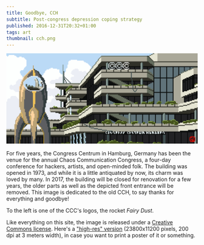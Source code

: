 ```yaml
---
title: Goodbye, CCH
subtitle: Post-congress depression coping strategy
published: 2016-12-31T20:32+01:00
tags: art
thumbnail: cch.png
---
```


[![Pixel Art of the CCH](cch.png)](cch.png)

For five years, the Congress Centrum in Hamburg, Germany has been the venue for the annual Chaos Communication Congress, a four-day conference for hackers, artists, and open-minded folk. The building was opened in 1973, and while it is a little antiquated by now, its charm was loved by many. In 2017, the building will be closed for renovation for a few years, the older parts as well as the depicted front entrance will be removed. This image is dedicated to the old CCH, to say thanks for everything and goodbye!

To the left is one of the CCC's logos, the rocket *Fairy Dust*.

Like everything on this site, the image is released under a [Creative Commons license](/about/). Here's a ["high-res" version](cch-high-res.png) (23800x11200 pixels, 200 dpi at 3 meters width), in case you want to print a poster of it or something.

